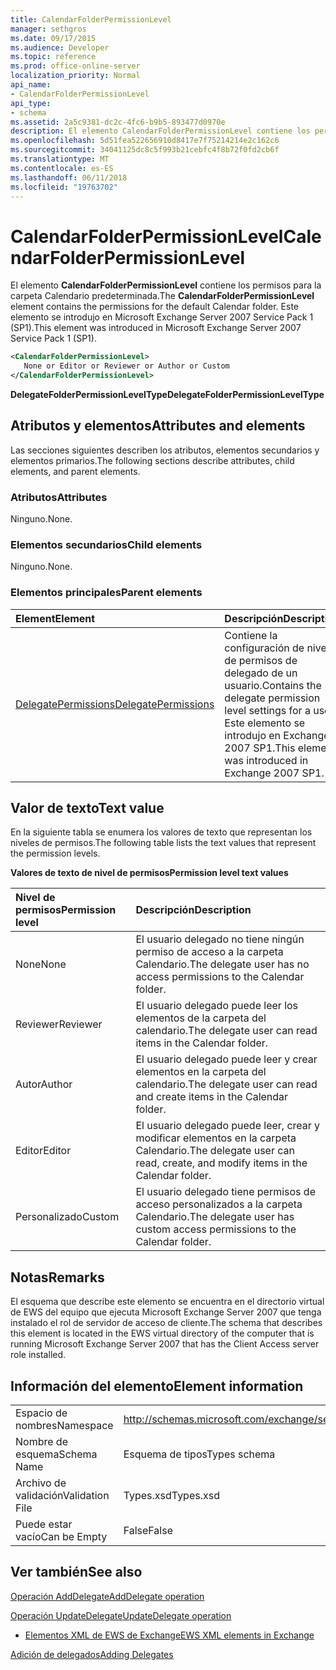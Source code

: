 ```yaml
---
title: CalendarFolderPermissionLevel
manager: sethgros
ms.date: 09/17/2015
ms.audience: Developer
ms.topic: reference
ms.prod: office-online-server
localization_priority: Normal
api_name:
- CalendarFolderPermissionLevel
api_type:
- schema
ms.assetid: 2a5c9381-dc2c-4fc6-b9b5-893477d0970e
description: El elemento CalendarFolderPermissionLevel contiene los permisos para la carpeta Calendario predeterminada. Este elemento se introdujo en Microsoft Exchange Server 2007 Service Pack 1 (SP1).
ms.openlocfilehash: 5d51fea522656910d8417e7f75214214e2c162c6
ms.sourcegitcommit: 34041125dc8c5f993b21cebfc4f8b72f0fd2cb6f
ms.translationtype: MT
ms.contentlocale: es-ES
ms.lasthandoff: 06/11/2018
ms.locfileid: "19763702"
---
```

# <a name="calendarfolderpermissionlevel"></a><span data-ttu-id="c4930-104">CalendarFolderPermissionLevel</span><span class="sxs-lookup"><span data-stu-id="c4930-104">CalendarFolderPermissionLevel</span></span>

<span data-ttu-id="c4930-105">El elemento **CalendarFolderPermissionLevel** contiene los permisos para la carpeta Calendario predeterminada.</span><span class="sxs-lookup"><span data-stu-id="c4930-105">The **CalendarFolderPermissionLevel** element contains the permissions for the default Calendar folder.</span></span> <span data-ttu-id="c4930-106">Este elemento se introdujo en Microsoft Exchange Server 2007 Service Pack 1 (SP1).</span><span class="sxs-lookup"><span data-stu-id="c4930-106">This element was introduced in Microsoft Exchange Server 2007 Service Pack 1 (SP1).</span></span> 
  
```xml
<CalendarFolderPermissionLevel>
   None or Editor or Reviewer or Author or Custom
</CalendarFolderPermissionLevel>
```

 <span data-ttu-id="c4930-107">**DelegateFolderPermissionLevelType**</span><span class="sxs-lookup"><span data-stu-id="c4930-107">**DelegateFolderPermissionLevelType**</span></span>
## <a name="attributes-and-elements"></a><span data-ttu-id="c4930-108">Atributos y elementos</span><span class="sxs-lookup"><span data-stu-id="c4930-108">Attributes and elements</span></span>

<span data-ttu-id="c4930-109">Las secciones siguientes describen los atributos, elementos secundarios y elementos primarios.</span><span class="sxs-lookup"><span data-stu-id="c4930-109">The following sections describe attributes, child elements, and parent elements.</span></span>
  
### <a name="attributes"></a><span data-ttu-id="c4930-110">Atributos</span><span class="sxs-lookup"><span data-stu-id="c4930-110">Attributes</span></span>

<span data-ttu-id="c4930-111">Ninguno.</span><span class="sxs-lookup"><span data-stu-id="c4930-111">None.</span></span>
  
### <a name="child-elements"></a><span data-ttu-id="c4930-112">Elementos secundarios</span><span class="sxs-lookup"><span data-stu-id="c4930-112">Child elements</span></span>

<span data-ttu-id="c4930-113">Ninguno.</span><span class="sxs-lookup"><span data-stu-id="c4930-113">None.</span></span>
  
### <a name="parent-elements"></a><span data-ttu-id="c4930-114">Elementos principales</span><span class="sxs-lookup"><span data-stu-id="c4930-114">Parent elements</span></span>

|<span data-ttu-id="c4930-115">**Element**</span><span class="sxs-lookup"><span data-stu-id="c4930-115">**Element**</span></span>|<span data-ttu-id="c4930-116">**Descripción**</span><span class="sxs-lookup"><span data-stu-id="c4930-116">**Description**</span></span>|
|:-----|:-----|
|[<span data-ttu-id="c4930-117">DelegatePermissions</span><span class="sxs-lookup"><span data-stu-id="c4930-117">DelegatePermissions</span></span>](delegatepermissions.md) <br/> |<span data-ttu-id="c4930-118">Contiene la configuración de nivel de permisos de delegado de un usuario.</span><span class="sxs-lookup"><span data-stu-id="c4930-118">Contains the delegate permission level settings for a user.</span></span> <span data-ttu-id="c4930-119">Este elemento se introdujo en Exchange 2007 SP1.</span><span class="sxs-lookup"><span data-stu-id="c4930-119">This element was introduced in Exchange 2007 SP1.</span></span>  <br/> |
   
## <a name="text-value"></a><span data-ttu-id="c4930-120">Valor de texto</span><span class="sxs-lookup"><span data-stu-id="c4930-120">Text value</span></span>

<span data-ttu-id="c4930-121">En la siguiente tabla se enumera los valores de texto que representan los niveles de permisos.</span><span class="sxs-lookup"><span data-stu-id="c4930-121">The following table lists the text values that represent the permission levels.</span></span>
  
<span data-ttu-id="c4930-122">**Valores de texto de nivel de permisos**</span><span class="sxs-lookup"><span data-stu-id="c4930-122">**Permission level text values**</span></span>

|<span data-ttu-id="c4930-123">**Nivel de permisos**</span><span class="sxs-lookup"><span data-stu-id="c4930-123">**Permission level**</span></span>|<span data-ttu-id="c4930-124">**Descripción**</span><span class="sxs-lookup"><span data-stu-id="c4930-124">**Description**</span></span>|
|:-----|:-----|
|<span data-ttu-id="c4930-125">None</span><span class="sxs-lookup"><span data-stu-id="c4930-125">None</span></span>  <br/> |<span data-ttu-id="c4930-126">El usuario delegado no tiene ningún permiso de acceso a la carpeta Calendario.</span><span class="sxs-lookup"><span data-stu-id="c4930-126">The delegate user has no access permissions to the Calendar folder.</span></span>  <br/> |
|<span data-ttu-id="c4930-127">Reviewer</span><span class="sxs-lookup"><span data-stu-id="c4930-127">Reviewer</span></span>  <br/> |<span data-ttu-id="c4930-128">El usuario delegado puede leer los elementos de la carpeta del calendario.</span><span class="sxs-lookup"><span data-stu-id="c4930-128">The delegate user can read items in the Calendar folder.</span></span>  <br/> |
|<span data-ttu-id="c4930-129">Autor</span><span class="sxs-lookup"><span data-stu-id="c4930-129">Author</span></span>  <br/> |<span data-ttu-id="c4930-130">El usuario delegado puede leer y crear elementos en la carpeta del calendario.</span><span class="sxs-lookup"><span data-stu-id="c4930-130">The delegate user can read and create items in the Calendar folder.</span></span>  <br/> |
|<span data-ttu-id="c4930-131">Editor</span><span class="sxs-lookup"><span data-stu-id="c4930-131">Editor</span></span>  <br/> |<span data-ttu-id="c4930-132">El usuario delegado puede leer, crear y modificar elementos en la carpeta Calendario.</span><span class="sxs-lookup"><span data-stu-id="c4930-132">The delegate user can read, create, and modify items in the Calendar folder.</span></span>  <br/> |
|<span data-ttu-id="c4930-133">Personalizado</span><span class="sxs-lookup"><span data-stu-id="c4930-133">Custom</span></span>  <br/> |<span data-ttu-id="c4930-134">El usuario delegado tiene permisos de acceso personalizados a la carpeta Calendario.</span><span class="sxs-lookup"><span data-stu-id="c4930-134">The delegate user has custom access permissions to the Calendar folder.</span></span>  <br/> |
   
## <a name="remarks"></a><span data-ttu-id="c4930-135">Notas</span><span class="sxs-lookup"><span data-stu-id="c4930-135">Remarks</span></span>

<span data-ttu-id="c4930-136">El esquema que describe este elemento se encuentra en el directorio virtual de EWS del equipo que ejecuta Microsoft Exchange Server 2007 que tenga instalado el rol de servidor de acceso de cliente.</span><span class="sxs-lookup"><span data-stu-id="c4930-136">The schema that describes this element is located in the EWS virtual directory of the computer that is running Microsoft Exchange Server 2007 that has the Client Access server role installed.</span></span>
  
## <a name="element-information"></a><span data-ttu-id="c4930-137">Información del elemento</span><span class="sxs-lookup"><span data-stu-id="c4930-137">Element information</span></span>

|||
|:-----|:-----|
|<span data-ttu-id="c4930-138">Espacio de nombres</span><span class="sxs-lookup"><span data-stu-id="c4930-138">Namespace</span></span>  <br/> |http://schemas.microsoft.com/exchange/services/2006/types  <br/> |
|<span data-ttu-id="c4930-139">Nombre de esquema</span><span class="sxs-lookup"><span data-stu-id="c4930-139">Schema Name</span></span>  <br/> |<span data-ttu-id="c4930-140">Esquema de tipos</span><span class="sxs-lookup"><span data-stu-id="c4930-140">Types schema</span></span>  <br/> |
|<span data-ttu-id="c4930-141">Archivo de validación</span><span class="sxs-lookup"><span data-stu-id="c4930-141">Validation File</span></span>  <br/> |<span data-ttu-id="c4930-142">Types.xsd</span><span class="sxs-lookup"><span data-stu-id="c4930-142">Types.xsd</span></span>  <br/> |
|<span data-ttu-id="c4930-143">Puede estar vacío</span><span class="sxs-lookup"><span data-stu-id="c4930-143">Can be Empty</span></span>  <br/> |<span data-ttu-id="c4930-144">False</span><span class="sxs-lookup"><span data-stu-id="c4930-144">False</span></span>  <br/> |
   
## <a name="see-also"></a><span data-ttu-id="c4930-145">Ver también</span><span class="sxs-lookup"><span data-stu-id="c4930-145">See also</span></span>



[<span data-ttu-id="c4930-146">Operación AddDelegate</span><span class="sxs-lookup"><span data-stu-id="c4930-146">AddDelegate operation</span></span>](adddelegate-operation.md)
  
[<span data-ttu-id="c4930-147">Operación UpdateDelegate</span><span class="sxs-lookup"><span data-stu-id="c4930-147">UpdateDelegate operation</span></span>](updatedelegate-operation.md)


- [<span data-ttu-id="c4930-148">Elementos XML de EWS de Exchange</span><span class="sxs-lookup"><span data-stu-id="c4930-148">EWS XML elements in Exchange</span></span>](ews-xml-elements-in-exchange.md)


[<span data-ttu-id="c4930-149">Adición de delegados</span><span class="sxs-lookup"><span data-stu-id="c4930-149">Adding Delegates</span></span>](http://msdn.microsoft.com/library/3a744150-66a3-4a13-9433-793603ba5038%28Office.15%29.aspx)

